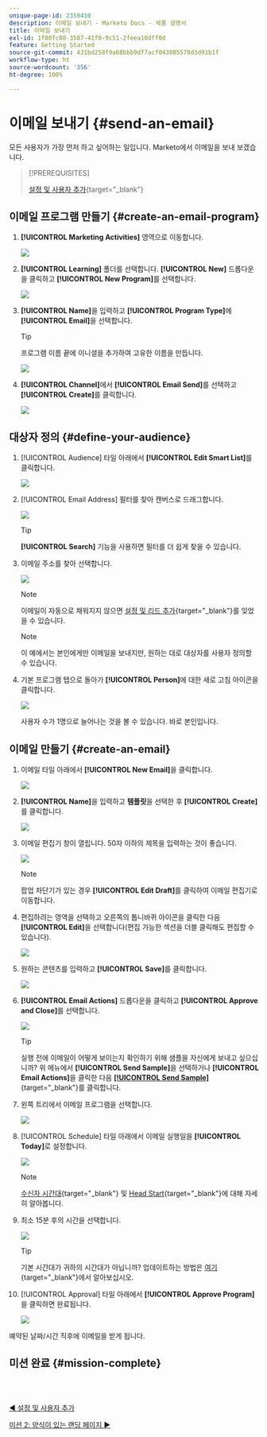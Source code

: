 ```yaml
---
unique-page-id: 2359410
description: 이메일 보내기 - Marketo Docs - 제품 설명서
title: 이메일 보내기
exl-id: 1f80fc08-3587-41f0-9c51-2feea10dff0d
feature: Getting Started
source-git-commit: 431bd258f9a68bbb9df7acf043085578d3d91b1f
workflow-type: ht
source-wordcount: '356'
ht-degree: 100%

---
```


# 이메일 보내기 {#send-an-email}

모든 사용자가 가장 먼저 하고 싶어하는 일입니다. Marketo에서 이메일을 보내 보겠습니다.

>[!PREREQUISITES]
>
>[설정 및 사용자 추가](/help/marketo/getting-started/quick-wins/get-set-up-and-add-a-person.md){target="_blank"}

## 이메일 프로그램 만들기 {#create-an-email-program}

1. **[!UICONTROL Marketing Activities]** 영역으로 이동합니다.

   ![](assets/send-an-email-1.png)

1. **[!UICONTROL Learning]** 폴더를 선택합니다. **[!UICONTROL New]** 드롭다운을 클릭하고 **[!UICONTROL New Program]**&#x200B;를 선택합니다.

   ![](assets/send-an-email-2.png)

1. **[!UICONTROL Name]**&#x200B;을 입력하고 **[!UICONTROL Program Type]**&#x200B;에 **[!UICONTROL Email]**&#x200B;을 선택합니다.

   >[!TIP]
   >
   >프로그램 이름 끝에 이니셜을 추가하여 고유한 이름을 만듭니다.

   ![](assets/send-an-email-3.png)

1. **[!UICONTROL Channel]**&#x200B;에서 **[!UICONTROL Email Send]**&#x200B;를 선택하고 **[!UICONTROL Create]**&#x200B;를 클릭합니다.

   ![](assets/send-an-email-4.png)

## 대상자 정의 {#define-your-audience}

1. [!UICONTROL Audience] 타일 아래에서 **[!UICONTROL Edit Smart List]**&#x200B;를 클릭합니다.

   ![](assets/send-an-email-5.png)

1. [!UICONTROL Email Address] 필터를 찾아 캔버스로 드래그합니다.

   ![](assets/send-an-email-6.png)

   >[!TIP]
   >
   >**[!UICONTROL Search]** 기능을 사용하면 필터를 더 쉽게 찾을 수 있습니다.

1. 이메일 주소를 찾아 선택합니다.

   ![](assets/send-an-email-7.png)

   >[!NOTE]
   >
   >이메일이 자동으로 채워지지 않으면 [설정 및 리드 추가](/help/marketo/getting-started/quick-wins/get-set-up-and-add-a-person.md){target="_blank"}를 잊었을 수 있습니다.

   >[!NOTE]
   >
   >이 예에서는 본인에게만 이메일을 보내지만, 원하는 대로 대상자를 사용자 정의할 수 있습니다.

1. 기본 프로그램 탭으로 돌아가 **[!UICONTROL Person]**&#x200B;에 대한 새로 고침 아이콘을 클릭합니다.

   ![](assets/send-an-email-8.png)

   사용자 수가 1명으로 늘어나는 것을 볼 수 있습니다. 바로 본인입니다.

## 이메일 만들기 {#create-an-email}

1. 이메일 타일 아래에서 **[!UICONTROL New Email]**&#x200B;을 클릭합니다.

   ![](assets/send-an-email-9.png)

1. **[!UICONTROL Name]**&#x200B;을 입력하고 **템플릿**&#x200B;을 선택한 후 **[!UICONTROL Create]**&#x200B;를 클릭합니다.

   ![](assets/send-an-email-10.png)

1. 이메일 편집기 창이 열립니다. 50자 이하의 제목을 입력하는 것이 좋습니다.

   ![](assets/send-an-email-11.png)

   >[!NOTE]
   >
   >팝업 차단기가 있는 경우 **[!UICONTROL Edit Draft]**&#x200B;를 클릭하여 이메일 편집기로 이동합니다.

1. 편집하려는 영역을 선택하고 오른쪽의 톱니바퀴 아이콘을 클릭한 다음 **[!UICONTROL Edit]**&#x200B;을 선택합니다(편집 가능한 섹션을 더블 클릭해도 편집할 수 있습니다).

   ![](assets/send-an-email-12.png)

1. 원하는 콘텐츠를 입력하고 **[!UICONTROL Save]**&#x200B;를 클릭합니다.

   ![](assets/send-an-email-13.png)

1. **[!UICONTROL Email Actions]** 드롭다운을 클릭하고 **[!UICONTROL Approve and Close]**&#x200B;를 선택합니다.

   ![](assets/send-an-email-14.png)

   >[!TIP]
   >
   >실행 전에 이메일이 어떻게 보이는지 확인하기 위해 샘플을 자신에게 보내고 싶으십니까? 위 메뉴에서 **[!UICONTROL Send Sample]**&#x200B;을 선택하거나 **[!UICONTROL Email Actions]**&#x200B;을 클릭한 다음 [**[!UICONTROL Send Sample]**](/help/marketo/product-docs/email-marketing/general/creating-an-email/send-a-sample-email.md){target="_blank"}를 클릭합니다.

1. 왼쪽 트리에서 이메일 프로그램을 선택합니다.

   ![](assets/send-an-email-15.png)

1. [!UICONTROL Schedule] 타일 아래에서 이메일 실행일을 **[!UICONTROL Today]**&#x200B;로 설정합니다.

   ![](assets/send-an-email-16.png)

   >[!NOTE]
   >
   >[수신자 시간대](/help/marketo/product-docs/email-marketing/email-programs/email-program-actions/scheduling-with-recipient-time-zone/schedule-email-programs-with-recipient-time-zone.md){target="_blank"} 및 [Head Start](/help/marketo/product-docs/email-marketing/email-programs/email-program-actions/head-start-for-email-programs.md){target="_blank"}에 대해 자세히 알아봅니다.

1. 최소 15분 후의 시간을 선택합니다.

   ![](assets/send-an-email-17.png)

   >[!TIP]
   >
   >기본 시간대가 귀하의 시간대가 아닙니까? 업데이트하는 방법은 [여기](/help/marketo/product-docs/administration/settings/select-your-language-locale-and-time-zone.md){target="_blank"}에서 알아보십시오.

1. [!UICONTROL Approval] 타일 아래에서 **[!UICONTROL Approve Program]**&#x200B;을 클릭하면 완료됩니다.

   ![](assets/send-an-email-18.png)

예약된 날짜/시간 직후에 이메일을 받게 됩니다.

## 미션 완료 {#mission-complete}

<br> 

[◄ 설정 및 사용자 추가](/help/marketo/getting-started/quick-wins/get-set-up-and-add-a-person.md)

[미션 2: 양식이 있는 랜딩 페이지 ►](/help/marketo/getting-started/quick-wins/landing-page-with-a-form.md)
